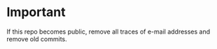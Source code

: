 # Important
If this repo becomes public, remove all traces of e-mail addresses and remove old commits.
